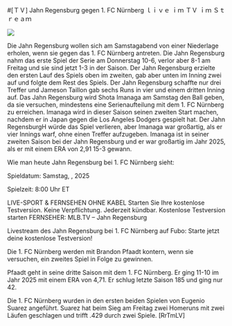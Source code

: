 #[ＴＶ] Jahn Regensburg gegen 1. FC Nürnberg ｌｉｖｅ ｉｍ ＴＶ ｉｍ Ｓｔｒｅａｍ  
  
  
[![](https://i.imgur.com/qSNzIqt.png)](https://movie.rssnews.media/oOPzcqCo.php)  
  
Die Jahn Regensburg wollen sich am Samstagabend von einer Niederlage erholen, wenn sie gegen das 1. FC Nürnberg antreten. Die Jahn Regensburg nahm das erste Spiel der Serie am Donnerstag 10-6, verlor aber 8-1 am Freitag und sie sind jetzt 1-3 in der Saison. Der Jahn Regensburg erzielte den ersten Lauf des Spiels oben im zweiten, gab aber unten im Inning zwei auf und folgte dem Rest des Spiels. Der Jahn Regensburg schaffte nur drei Treffer und Jameson Taillon gab sechs Runs in vier und einem dritten Inning auf. Das Jahn Regensburg wird Shota Imanaga am Samstag den Ball geben, da sie versuchen, mindestens eine Serienaufteilung mit dem 1. FC Nürnberg zu erreichen. Imanaga wird in dieser Saison seinen zweiten Start machen, nachdem er in Japan gegen die Los Angeles Dodgers gespielt hat. Der Jahn RegensburgH würde das Spiel verlieren, aber Imanaga war großartig, als er vier Innings warf, ohne einen Treffer aufzugeben. Imanaga ist in seiner zweiten Saison bei der Jahn Regensburg und er war großartig im Jahr 2025, als er mit einem ERA von 2,91 15-3 gewann.

Wie man heute Jahn Regensburg bei 1. FC Nürnberg sieht:

Spieldatum: Samstag, , 2025

Spielzeit: 8:00 Uhr ET

LIVE-SPORT & FERNSEHEN OHNE KABEL
Starten Sie Ihre kostenlose Testversion. Keine Verpflichtung. Jederzeit kündbar.
Kostenlose Testversion starten
FERNSEHER: MLB.TV – Jahn Regensburg

Livestream des Jahn Regensburg bei 1. FC Nürnberg auf Fubo: Starte jetzt deine kostenlose Testversion!

Die 1. FC Nürnberg werden mit Brandon Pfaadt kontern, wenn sie versuchen, ein zweites Spiel in Folge zu gewinnen.

Pfaadt geht in seine dritte Saison mit dem 1. FC Nürnberg. Er ging 11-10 im Jahr 2025 mit einem ERA von 4,71. Er schlug letzte Saison 185 und ging nur 42.

Die 1. FC Nürnberg wurden in den ersten beiden Spielen von Eugenio Suarez angeführt. Suarez hat beim Sieg am Freitag zwei Homeruns mit zwei Läufen geschlagen und trifft .429 durch zwei Spiele. [RrTmLV]